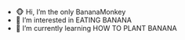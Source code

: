 - 🐵 Hi, I’m the only BananaMonkey
- 👀 I’m interested in EATING BANANA
- 🌱 I’m currently learning HOW TO PLANT BANANA

<!---
20187gdgzoi194/20187gdgzoi194 is a ✨ special ✨ repository because its `README.md` (this file) appears on your GitHub profile.
You can click the Preview link to take a look at your changes.
--->
